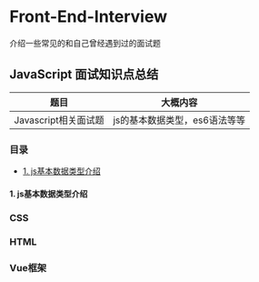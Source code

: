 # Front-End-Interview

介绍一些常见的和自己曾经遇到过的面试题

## JavaScript 面试知识点总结
| 题目                | 大概内容 |
| ------------------- | ------ |
| Javascript相关面试题 | js的基本数据类型，es6语法等等|

### 目录
- [1. js基本数据类型介绍](#1-js基本数据类型介绍)



#### 1. js基本数据类型介绍



### CSS
### HTML
### Vue框架
